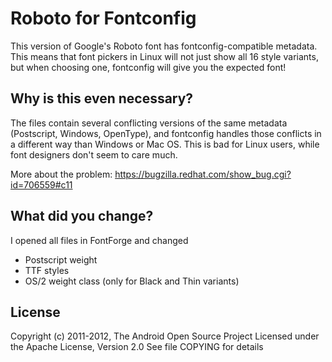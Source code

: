 Roboto for Fontconfig
=====================

This version of Google's Roboto font has fontconfig-compatible metadata. This
means that font pickers in Linux will not just show all 16 style variants, but
when choosing one, fontconfig will give you the expected font!


Why is this even necessary?
---------------------------

The files contain several conflicting versions of the same metadata 
(Postscript, Windows, OpenType), and fontconfig handles those conflicts
in a different way than Windows or Mac OS. This is bad for Linux users, while 
font designers don't seem to care much.

More about the problem: https://bugzilla.redhat.com/show_bug.cgi?id=706559#c11


What did you change?
--------------------

I opened all files in FontForge and changed 

* Postscript weight
* TTF styles
* OS/2 weight class (only for Black and Thin variants)


License
-------

Copyright (c) 2011-2012, The Android Open Source Project
Licensed under the Apache License, Version 2.0
See file COPYING for details
